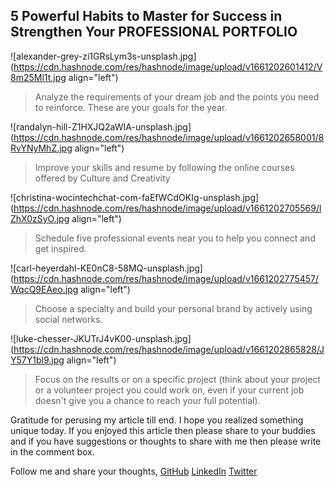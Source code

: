 ## 5 Powerful Habits to Master for Success in Strengthen Your PROFESSIONAL PORTFOLIO

![alexander-grey-zi1GRsLym3s-unsplash.jpg](https://cdn.hashnode.com/res/hashnode/image/upload/v1661202601412/V8m25Ml1t.jpg align="left")

> Analyze the requirements of your dream job and the points you need to reinforce. These are your goals for the year.


![randalyn-hill-Z1HXJQ2aWIA-unsplash.jpg](https://cdn.hashnode.com/res/hashnode/image/upload/v1661202658001/8RvYNyMhZ.jpg align="left")

> Improve your skills and resume by following the online courses offered by Culture and Creativity


![christina-wocintechchat-com-faEfWCdOKIg-unsplash.jpg](https://cdn.hashnode.com/res/hashnode/image/upload/v1661202705569/lZhX0zSyO.jpg align="left")

> Schedule five professional events near you to help you connect and get inspired.


![carl-heyerdahl-KE0nC8-58MQ-unsplash.jpg](https://cdn.hashnode.com/res/hashnode/image/upload/v1661202775457/WqcQ9EAeo.jpg align="left")

> Choose a specialty and build your personal brand by actively using social networks.


![luke-chesser-JKUTrJ4vK00-unsplash.jpg](https://cdn.hashnode.com/res/hashnode/image/upload/v1661202865828/JY57Y1bl9.jpg align="left")

> Focus on the results or on a specific project (think about your project or a volunteer project you could work on, even if your current job doesn't give you a chance to reach your full potential).


Gratitude for perusing my article till end. I hope you realized something unique today. If you enjoyed this article then please share to your buddies and if you have suggestions or thoughts to share with me then please write in the comment box.


Follow me and share your thoughts,
[GitHub](https://github.com/MakendranG)
[LinkedIn](https://www.linkedin.com/in/makendran/)
[Twitter](https://twitter.com/MakendranG)
